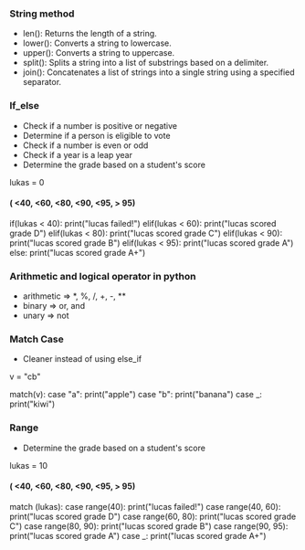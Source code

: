 ### String method

- len(): Returns the length of a string.
- lower(): Converts a string to lowercase.
- upper(): Converts a string to uppercase.
- split(): Splits a string into a list of substrings based on a delimiter.
- join(): Concatenates a list of strings into a single string using a specified separator.

### If_else

- Check if a number is positive or negative
- Determine if a person is eligible to vote
- Check if a number is even or odd
- Check if a year is a leap year
- Determine the grade based on a student's score

lukas = 0
#### ( <40, <60, <80, <90, <95, > 95)

if(lukas < 40):
    print("lucas failed!")
elif(lukas < 60):
    print("lucas scored grade D")
elif(lukas < 80):
    print("lucas scored grade C")
elif(lukas < 90):
    print("lucas scored grade B")
elif(lukas < 95):
    print("lucas scored grade A")
else:
    print("lucas scored grade A+")


### Arithmetic and logical operator in python
- arithmetic => *, %, /, +, -, **
- binary => or, and
- unary => not

### Match Case
- Cleaner instead of using else_if

 v = "cb"

 match(v):
     case "a":
         print("apple")
     case "b":
         print("banana")
     case _:
         print("kiwi")

### Range

-  Determine the grade based on a student's score

lukas = 10
#### ( <40, <60, <80, <90, <95, > 95)

match (lukas):
    case range(40):
        print("lucas failed!")
    case range(40, 60):
        print("lucas scored grade D")
    case range(60, 80):
        print("lucas scored grade C")
    case range(80, 90):
        print("lucas scored grade B")
    case range(90, 95):
        print("lucas scored grade A")
    case _:
        print("lucas scored grade A+")
